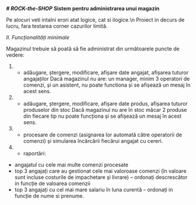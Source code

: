 ***# ROCK-the-SHOP***
**Sistem pentru administrarea unui magazin**

Pe alocuri veti intalni erori atat logice, cat si ilogice.\n
Proiect in decurs de lucru, fara testarea corner cazurilor limită.

*II. Funcționalități minimale*

Magazinul trebuie să poată să fie administrat din următoarele puncte de vedere:

  1. - adăugare, ștergere, modificare, afișare date angajat, afișarea tuturor angajaților
Dacă magazinul nu are: un manager, minim 3 operatori de comenzi, și un asistent, nu poate
functiona și se afișează un mesaj în acest sens.

2. - adăugare, ștergere, modificare, afișare date produs, afișarea tuturor produselor din stoc
Dacă magazinul nu are în stoc măcar 2 produse din fiecare tip nu poate funcționa și se
afișează un mesaj în acest sens.

3. - procesare de comenzi (asignarea lor automată către operatorii de comenzi) și simularea
încărcării fiecărui angajat cu cereri.

4. - raportări:
- angajatul cu cele mai multe comenzi procesate
- top 3 angajați care au gestionat cele mai valoroase comenzi (în valoare sunt incluse
costurile de impachetare și livrare) – ordonați descrescător in funcție de valoarea comenzii
- top 3 angajați cu cel mai mare salariu în luna curentă – ordonați in funcție de nume si
prenume.
